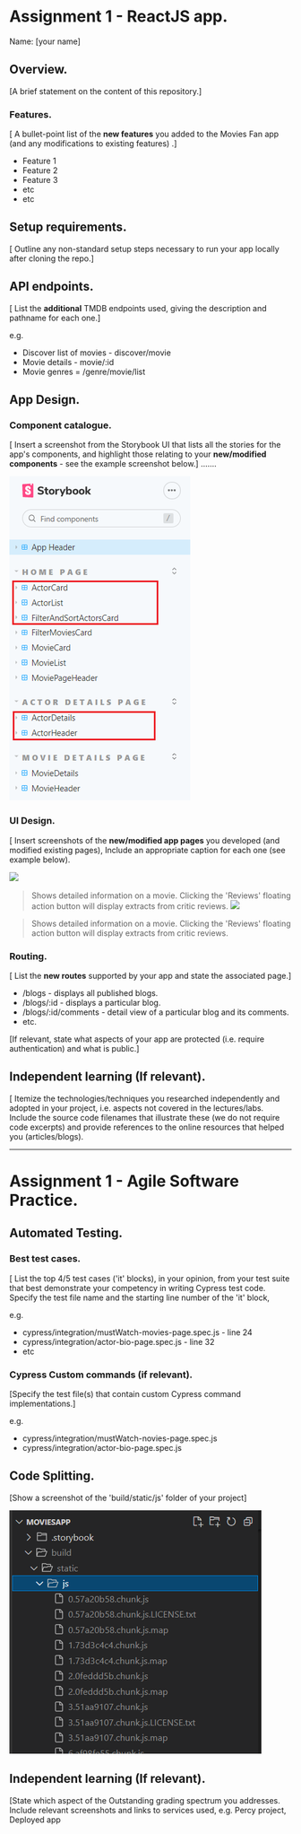 # Assignment 1 - ReactJS app.

Name: [your name]

## Overview.

[A brief statement on the content of this repository.]

### Features.
[ A bullet-point list of the __new features__ you added to the Movies Fan app (and any modifications to existing features) .]

+ Feature 1
+ Feature 2
+ Feature 3
+ etc
+ etc

## Setup requirements.

[ Outline any non-standard setup steps necessary to run your app locally after cloning the repo.]

## API endpoints.

[ List the __additional__ TMDB endpoints used, giving the description and pathname for each one.] 

e.g.
+ Discover list of movies - discover/movie
+ Movie details - movie/:id
+ Movie genres = /genre/movie/list

## App Design.

### Component catalogue.

[ Insert a screenshot from the Storybook UI that lists all the stories for the app's components, and highlight those relating to your __new/modified components__ - see the example screenshot below.] .......

![](./images/storybook.png)
### UI Design.

[ Insert screenshots of the __new/modified app pages__ you developed (and modified existing pages), Include an appropriate caption for each one (see example below).

![ ](./images/view.png)

>Shows detailed information on a movie. Clicking the 'Reviews' floating action button will display extracts from critic reviews.
![ ](./images/view.png)

>Shows detailed information on a movie. Clicking the 'Reviews' floating action button will display extracts from critic reviews.
### Routing.

[ List the __new routes__ supported by your app and state the associated page.]

+ /blogs - displays all published blogs.
+ /blogs/:id - displays a particular blog.
+ /blogs/:id/comments - detail view of a particular blog and its comments.
+ etc.

[If relevant, state what aspects of your app are protected (i.e. require authentication) and what is public.]

## Independent learning (If relevant).

[ Itemize the technologies/techniques you researched independently and adopted in your project, i.e. aspects not covered in the lectures/labs. Include the source code filenames that illustrate these (we do not require code excerpts) and provide references to the online resources that helped you (articles/blogs).

-------------------------------------------
# Assignment 1 - Agile Software Practice.

## Automated Testing.

### Best test cases.

[ List the top 4/5 test cases ('it' blocks), in your opinion, from your test suite that best demonstrate your competency in writing Cypress test code. Specify the test file name and the starting line number of the 'it' block, 

e.g.
+ cypress/integration/mustWatch-movies-page.spec.js - line 24
+ cypress/integration/actor-bio-page.spec.js - line 32
+ etc

### Cypress Custom commands (if relevant).

[Specify the test file(s) that contain custom Cypress command implementations.]

e.g.
+ cypress/integration/mustWatch-novies-page.spec.js
+ cypress/integration/actor-bio-page.spec.js

## Code Splitting.

[Show a screenshot of the 'build/static/js' folder of your project]

![](images/build.png)

## Independent learning (If relevant).

[State which aspect of the Outstanding grading spectrum you addresses. Include relevant screenshots and links to services used, e.g. Percy project, Deployed app